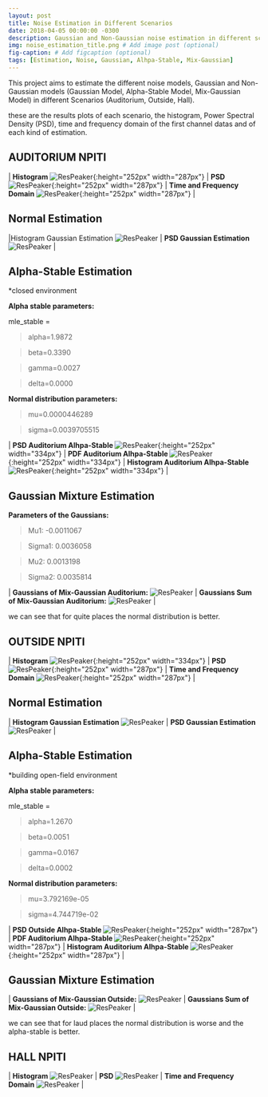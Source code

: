 ```yaml
---
layout: post
title: Noise Estimation in Different Scenarios
date: 2018-04-05 00:00:00 -0300
description: Gaussian and Non-Gaussian noise estimation in different scenarios. # Add post description (optional)
img: noise_estimation_title.png # Add image post (optional)
fig-caption: # Add figcaption (optional)
tags: [Estimation, Noise, Gaussian, Alhpa-Stable, Mix-Gaussian]
---
```


This project aims to estimate the different noise models, Gaussian and Non-Gaussian models (Gaussian Model, Alpha-Stable Model, Mix-Gaussian Model) 
in different Scenarios (Auditorium, Outside, Hall).

these are the results plots of each scenario, the histogram, Power Spectral Density (PSD), time and frequency domain of the first channel datas and of each kind of estimation.


## AUDITORIUM NPITI



| <b>Histogram</b> ![ResPeaker]({{site.baseurl}}/assets/img/estimation/histogram_channels_auditorium_afternoon_NPITI_noise_plot.png){:height="252px" width="287px"} | <b>PSD</b> ![ResPeaker]({{site.baseurl}}/assets/img/estimation/psd_channels_auditorium_afternoon_NPITI_noise_plot.png){:height="252px" width="287px"} | <b>Time and Frequency Domain</b> ![ResPeaker]({{site.baseurl}}/assets/img/estimation/time_FFT_auditorium_afternoon_NPITI_noise_plot.png){:height="252px" width="287px"} |


<h2><b>Normal Estimation</b></h2>


|Histogram Gaussian Estimation ![ResPeaker]({{site.baseurl}}/assets/img/estimation/histogram_gaussian_auditorium_afternoon_NPITI_gaussian_noise_plot.png) | <b>PSD Gaussian Estimation</b> ![ResPeaker]({{site.baseurl}}/assets/img/estimation/psd_gaussian_auditorium_afternoon_NPITI_gaussian_noise_plot.png) | 

<h2><b>Alpha-Stable Estimation</b></h2>

*closed environment

<b>Alpha stable parameters:</b>

mle_stable =

> alpha=1.9872

> beta=0.3390

> gamma=0.0027

> delta=0.0000

<b>Normal distribution parameters:</b>

> mu=0.0000446289

> sigma=0.0039705515

| <b>PSD Auditorium Alhpa-Stable </b> ![ResPeaker]({{site.baseurl}}/assets/img/estimation/psd_auditorium_alpha_stable.png){:height="252px" width="334px"} | <b>PDF Auditorium Alhpa-Stable </b> ![ResPeaker]({{site.baseurl}}/assets/img/estimation/pdf_auditorium_alpha_stable.png){:height="252px" width="334px"} | <b>Histogram Auditorium Alhpa-Stable </b> ![ResPeaker]({{site.baseurl}}/assets/img/estimation/histogram_auditorium_alpha_stable.png){:height="252px" width="334px"} |



<h2><b>Gaussian Mixture Estimation</b></h2>


<b>Parameters of the Gaussians:</b>

> Mu1: -0.0011067

> Sigma1: 0.0036058

> Mu2: 0.0013198

> Sigma2: 0.0035814

| <b>Gaussians of Mix-Gaussian Auditorium:</b> ![ResPeaker]({{site.baseurl}}/assets/img/estimation/mix_gaussian_auditorium_1.png) | <b>Gaussians Sum of Mix-Gaussian Auditorium:</b> ![ResPeaker]({{site.baseurl}}/assets/img/estimation/mix_gaussian_auditorium_2.png) | 

we can see that for quite places the normal distribution is better.

## OUTSIDE NPITI

| <b>Histogram</b> ![ResPeaker]({{site.baseurl}}/assets/img/estimation/histogram_channels_outside_afternoon_NPITI_noise_plot.png){:height="252px" width="334px"} | <b>PSD</b> ![ResPeaker]({{site.baseurl}}/assets/img/estimation/psd_channels_outside_afternoon_NPITI_noise_plot.png){:height="252px" width="287px"} | <b>Time and Frequency Domain</b> ![ResPeaker]({{site.baseurl}}/assets/img/estimation/time_FFT_outside_afternoon_NPITI_noise_plot.png){:height="252px" width="287px"} |

<h2><b>Normal Estimation</b></h2>

| <b>Histogram Gaussian Estimation</b> ![ResPeaker]({{site.baseurl}}/assets/img/estimation/histogram_gaussian_outside_afternoon_NPITI_gaussian_noise_plot.png) | <b>PSD Gaussian Estimation</b> ![ResPeaker]({{site.baseurl}}/assets/img/estimation/psd_gaussian_outside_afternoon_NPITI_gaussian_noise_plot.png) |


<h2><b>Alpha-Stable Estimation</b></h2>
*building open-field environment

<b>Alpha stable parameters:</b>

mle_stable =

> alpha=1.2670

> beta=0.0051

> gamma=0.0167

> delta=0.0002

<b>Normal distribution parameters:</b>


> mu=3.792169e-05

> sigma=4.744719e-02


| <b>PSD Outside Alhpa-Stable </b> ![ResPeaker]({{site.baseurl}}/assets/img/estimation/psd_outside_alpha_stable.png){:height="252px" width="287px"} | <b>PDF Auditorium Alhpa-Stable </b> ![ResPeaker]({{site.baseurl}}/assets/img/estimation/pdf_outside_alpha_stable.png){:height="252px" width="287px"} | <b>Histogram Auditorium Alhpa-Stable </b> ![ResPeaker]({{site.baseurl}}/assets/img/estimation/histogram_outside_alpha_stable.png){:height="252px" width="287px"} |


<h2><b>Gaussian Mixture Estimation</b></h2>


| <b>Gaussians of Mix-Gaussian Outside:</b> ![ResPeaker]({{site.baseurl}}/assets/img/estimation/mix_gaussian_outside_1.png) | <b>Gaussians Sum of Mix-Gaussian Outside:</b> ![ResPeaker]({{site.baseurl}}/assets/img/estimation/mix_gaussian_outside_2.png) |

we can see that for laud places the normal distribution is worse and the alpha-stable is better.

## HALL NPITI


| <b>Histogram</b> ![ResPeaker]({{site.baseurl}}/assets/img/estimation/histogram_channels_hall_night_NPITI_noise_plot.png) | <b>PSD</b> ![ResPeaker]({{site.baseurl}}/assets/img/estimation/psd_channels_hall_night_NPITI_noise_plot.png) | <b>Time and Frequency Domain</b> ![ResPeaker]({{site.baseurl}}/assets/img/estimation/time_FFT_hall_night_NPITI_noise_plot.png) |



